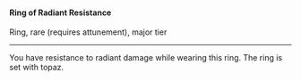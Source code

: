 #### Ring of Radiant Resistance

Ring, rare (requires attunement), major tier

---

You have resistance to radiant damage while wearing this ring. The ring is set with topaz.